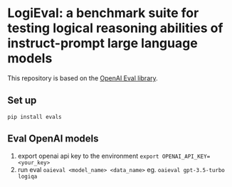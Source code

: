 # LogiEval: a benchmark suite for testing logical reasoning abilities of instruct-prompt large language models

This repository is based on the [OpenAI Eval library](https://github.com/openai/evals).

## Set up
`pip install evals`

## Eval OpenAI models
1. export openai api key to the environment
```export OPENAI_API_KEY=<your_key>```
2. run eval
```oaieval <model_name> <data_name>```
eg. `oaieval gpt-3.5-turbo logiqa`

